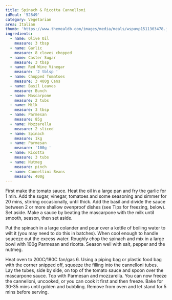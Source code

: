 ```yaml
---
title: Spinach & Ricotta Cannelloni
idMeal: '52849'
category: Vegetarian
area: Italian
thumb: 'https://www.themealdb.com/images/media/meals/wspuvp1511303478.jpg'
ingredients:
  - name: Olive Oil
    measure: 3 tbsp
  - name: Garlic
    measure: 8 cloves chopped
  - name: Caster Sugar
    measure: 3 tbsp
  - name: Red Wine Vinegar
    measure: '2 tblsp '
  - name: Chopped Tomatoes
    measure: 3 400g Cans
  - name: Basil Leaves
    measure: Bunch
  - name: Mascarpone
    measure: 2 tubs
  - name: Milk
    measure: 3 tbsp
  - name: Parmesan
    measure: 85g
  - name: Mozzarella
    measure: 2 sliced
  - name: Spinach
    measure: 1kg
  - name: Parmesan
    measure: '100g '
  - name: Ricotta
    measure: 3 tubs
  - name: Nutmeg
    measure: pinch
  - name: Cannellini Beans
    measure: 400g
---
```

First make the tomato sauce. Heat the oil in a large pan and fry the garlic for 1 min. Add the sugar, vinegar, tomatoes and some seasoning and simmer for 20 mins, stirring occasionally, until thick. Add the basil and divide the sauce between 2 or more shallow ovenproof dishes (see Tips for freezing, below). Set aside. Make a sauce by beating the mascarpone with the milk until smooth, season, then set aside.

Put the spinach in a large colander and pour over a kettle of boiling water to wilt it (you may need to do this in batches). When cool enough to handle squeeze out the excess water. Roughly chop the spinach and mix in a large bowl with 100g Parmesan and ricotta. Season well with salt, pepper and the nutmeg.

Heat oven to 200C/180C fan/gas 6. Using a piping bag or plastic food bag with the corner snipped off, squeeze the filling into the cannelloni tubes. Lay the tubes, side by side, on top of the tomato sauce and spoon over the mascarpone sauce. Top with Parmesan and mozzarella. You can now freeze the cannelloni, uncooked, or you can cook it first and then freeze. Bake for 30-35 mins until golden and bubbling. Remove from oven and let stand for 5 mins before serving.
